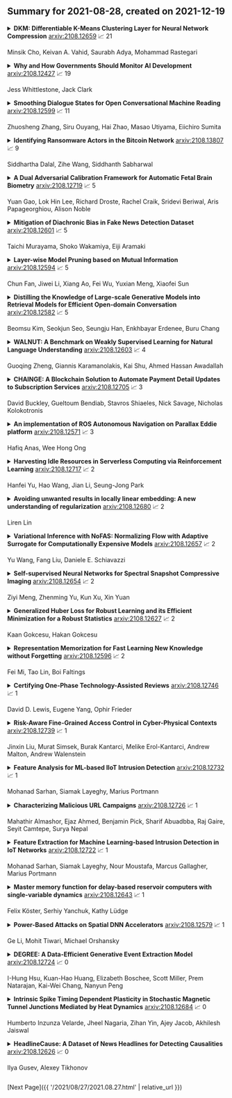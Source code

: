 ## Summary for 2021-08-28, created on 2021-12-19


<details><summary><b>DKM: Differentiable K-Means Clustering Layer for Neural Network Compression</b>
<a href="https://arxiv.org/abs/2108.12659">arxiv:2108.12659</a>
&#x1F4C8; 21 <br>
<p>Minsik Cho, Keivan A. Vahid, Saurabh Adya, Mohammad Rastegari</p></summary>
<p>

**Abstract:** Deep neural network (DNN) model compression for efficient on-device inference is becoming increasingly important to reduce memory requirements and keep user data on-device. To this end, we propose a novel differentiable k-means clustering layer (DKM) and its application to train-time weight clustering-based DNN model compression. DKM casts k-means clustering as an attention problem and enables joint optimization of the DNN parameters and clustering centroids. Unlike prior works that rely on additional regularizers and parameters, DKM-based compression keeps the original loss function and model architecture fixed. We evaluated DKM-based compression on various DNN models for computer vision and natural language processing (NLP) tasks. Our results demonstrate that DKM delivers superior compression and accuracy trade-off on ImageNet1k and GLUE benchmarks. For example, DKM-based compression can offer 74.5% top-1 ImageNet1k accuracy on ResNet50 DNN model with 3.3MB model size (29.4x model compression factor). For MobileNet-v1, which is a challenging DNN to compress, DKM delivers 63.9% top-1 ImageNet1k accuracy with 0.72 MB model size (22.4x model compression factor). This result is 6.8% higher top-1accuracy and 33% relatively smaller model size than the current state-of-the-art DNN compression algorithms. Additionally, DKM enables compression of DistilBERT model by 11.8x with minimal (1.1%) accuracy loss on GLUE NLP benchmarks.

</p>
</details>

<details><summary><b>Why and How Governments Should Monitor AI Development</b>
<a href="https://arxiv.org/abs/2108.12427">arxiv:2108.12427</a>
&#x1F4C8; 19 <br>
<p>Jess Whittlestone, Jack Clark</p></summary>
<p>

**Abstract:** In this paper we outline a proposal for improving the governance of artificial intelligence (AI) by investing in government capacity to systematically measure and monitor the capabilities and impacts of AI systems. If adopted, this would give governments greater information about the AI ecosystem, equipping them to more effectively direct AI development and deployment in the most societally and economically beneficial directions. It would also create infrastructure that could rapidly identify potential threats or harms that could occur as a consequence of changes in the AI ecosystem, such as the emergence of strategically transformative capabilities, or the deployment of harmful systems.
  We begin by outlining the problem which motivates this proposal: in brief, traditional governance approaches struggle to keep pace with the speed of progress in AI. We then present our proposal for addressing this problem: governments must invest in measurement and monitoring infrastructure. We discuss this proposal in detail, outlining what specific things governments could focus on measuring and monitoring, and the kinds of benefits this would generate for policymaking. Finally, we outline some potential pilot projects and some considerations for implementing this in practice.

</p>
</details>

<details><summary><b>Smoothing Dialogue States for Open Conversational Machine Reading</b>
<a href="https://arxiv.org/abs/2108.12599">arxiv:2108.12599</a>
&#x1F4C8; 11 <br>
<p>Zhuosheng Zhang, Siru Ouyang, Hai Zhao, Masao Utiyama, Eiichiro Sumita</p></summary>
<p>

**Abstract:** Conversational machine reading (CMR) requires machines to communicate with humans through multi-turn interactions between two salient dialogue states of decision making and question generation processes. In open CMR settings, as the more realistic scenario, the retrieved background knowledge would be noisy, which results in severe challenges in the information transmission. Existing studies commonly train independent or pipeline systems for the two subtasks. However, those methods are trivial by using hard-label decisions to activate question generation, which eventually hinders the model performance. In this work, we propose an effective gating strategy by smoothing the two dialogue states in only one decoder and bridge decision making and question generation to provide a richer dialogue state reference. Experiments on the OR-ShARC dataset show the effectiveness of our method, which achieves new state-of-the-art results.

</p>
</details>

<details><summary><b>Identifying Ransomware Actors in the Bitcoin Network</b>
<a href="https://arxiv.org/abs/2108.13807">arxiv:2108.13807</a>
&#x1F4C8; 9 <br>
<p>Siddhartha Dalal, Zihe Wang, Siddhanth Sabharwal</p></summary>
<p>

**Abstract:** Due to the pseudo-anonymity of the Bitcoin network, users can hide behind their bitcoin addresses that can be generated in unlimited quantity, on the fly, without any formal links between them. Thus, it is being used for payment transfer by the actors involved in ransomware and other illegal activities. The other activity we consider is related to gambling since gambling is often used for transferring illegal funds. The question addressed here is that given temporally limited graphs of Bitcoin transactions, to what extent can one identify common patterns associated with these fraudulent activities and apply them to find other ransomware actors. The problem is rather complex, given that thousands of addresses can belong to the same actor without any obvious links between them and any common pattern of behavior. The main contribution of this paper is to introduce and apply new algorithms for local clustering and supervised graph machine learning for identifying malicious actors. We show that very local subgraphs of the known such actors are sufficient to differentiate between ransomware, random and gambling actors with 85% prediction accuracy on the test data set.

</p>
</details>

<details><summary><b>A Dual Adversarial Calibration Framework for Automatic Fetal Brain Biometry</b>
<a href="https://arxiv.org/abs/2108.12719">arxiv:2108.12719</a>
&#x1F4C8; 5 <br>
<p>Yuan Gao, Lok Hin Lee, Richard Droste, Rachel Craik, Sridevi Beriwal, Aris Papageorghiou, Alison Noble</p></summary>
<p>

**Abstract:** This paper presents a novel approach to automatic fetal brain biometry motivated by needs in low- and medium- income countries. Specifically, we leverage high-end (HE) ultrasound images to build a biometry solution for low-cost (LC) point-of-care ultrasound images. We propose a novel unsupervised domain adaptation approach to train deep models to be invariant to significant image distribution shift between the image types. Our proposed method, which employs a Dual Adversarial Calibration (DAC) framework, consists of adversarial pathways which enforce model invariance to; i) adversarial perturbations in the feature space derived from LC images, and ii) appearance domain discrepancy. Our Dual Adversarial Calibration method estimates transcerebellar diameter and head circumference on images from low-cost ultrasound devices with a mean absolute error (MAE) of 2.43mm and 1.65mm, compared with 7.28 mm and 5.65 mm respectively for SOTA.

</p>
</details>

<details><summary><b>Mitigation of Diachronic Bias in Fake News Detection Dataset</b>
<a href="https://arxiv.org/abs/2108.12601">arxiv:2108.12601</a>
&#x1F4C8; 5 <br>
<p>Taichi Murayama, Shoko Wakamiya, Eiji Aramaki</p></summary>
<p>

**Abstract:** Fake news causes significant damage to society.To deal with these fake news, several studies on building detection models and arranging datasets have been conducted. Most of the fake news datasets depend on a specific time period. Consequently, the detection models trained on such a dataset have difficulty detecting novel fake news generated by political changes and social changes; they may possibly result in biased output from the input, including specific person names and organizational names. We refer to this problem as \textbf{Diachronic Bias} because it is caused by the creation date of news in each dataset. In this study, we confirm the bias, especially proper nouns including person names, from the deviation of phrase appearances in each dataset. Based on these findings, we propose masking methods using Wikidata to mitigate the influence of person names and validate whether they make fake news detection models robust through experiments with in-domain and out-of-domain data.

</p>
</details>

<details><summary><b>Layer-wise Model Pruning based on Mutual Information</b>
<a href="https://arxiv.org/abs/2108.12594">arxiv:2108.12594</a>
&#x1F4C8; 5 <br>
<p>Chun Fan, Jiwei Li, Xiang Ao, Fei Wu, Yuxian Meng, Xiaofei Sun</p></summary>
<p>

**Abstract:** The proposed pruning strategy offers merits over weight-based pruning techniques: (1) it avoids irregular memory access since representations and matrices can be squeezed into their smaller but dense counterparts, leading to greater speedup; (2) in a manner of top-down pruning, the proposed method operates from a more global perspective based on training signals in the top layer, and prunes each layer by propagating the effect of global signals through layers, leading to better performances at the same sparsity level. Extensive experiments show that at the same sparsity level, the proposed strategy offers both greater speedup and higher performances than weight-based pruning methods (e.g., magnitude pruning, movement pruning).

</p>
</details>

<details><summary><b>Distilling the Knowledge of Large-scale Generative Models into Retrieval Models for Efficient Open-domain Conversation</b>
<a href="https://arxiv.org/abs/2108.12582">arxiv:2108.12582</a>
&#x1F4C8; 5 <br>
<p>Beomsu Kim, Seokjun Seo, Seungju Han, Enkhbayar Erdenee, Buru Chang</p></summary>
<p>

**Abstract:** Despite the remarkable performance of large-scale generative models in open-domain conversation, they are known to be less practical for building real-time conversation systems due to high latency. On the other hand, retrieval models could return responses with much lower latency but show inferior performance to the large-scale generative models since the conversation quality is bounded by the pre-defined response set. To take advantage of both approaches, we propose a new training method called G2R (Generative-to-Retrieval distillation) that preserves the efficiency of a retrieval model while leveraging the conversational ability of a large-scale generative model by infusing the knowledge of the generative model into the retrieval model. G2R consists of two distinct techniques of distillation: the data-level G2R augments the dialogue dataset with additional responses generated by the large-scale generative model, and the model-level G2R transfers the response quality score assessed by the generative model to the score of the retrieval model by the knowledge distillation loss. Through extensive experiments including human evaluation, we demonstrate that our retrieval-based conversation system trained with G2R shows a substantially improved performance compared to the baseline retrieval model while showing significantly lower inference latency than the large-scale generative models.

</p>
</details>

<details><summary><b>WALNUT: A Benchmark on Weakly Supervised Learning for Natural Language Understanding</b>
<a href="https://arxiv.org/abs/2108.12603">arxiv:2108.12603</a>
&#x1F4C8; 4 <br>
<p>Guoqing Zheng, Giannis Karamanolakis, Kai Shu, Ahmed Hassan Awadallah</p></summary>
<p>

**Abstract:** Building quality machine learning models for natural language understanding (NLU) tasks relies heavily on labeled data. Weak supervision has been shown to provide valuable supervision when large amount of labeled data is unavailable or expensive to obtain. Existing works studying weak supervision for NLU either mostly focus on a specific task or simulate weak supervision signals from ground-truth labels. To date a benchmark for NLU with real world weak supervision signals for a collection of NLU tasks is still not available. In this paper, we propose such a benchmark, named WALNUT, to advocate and facilitate research on weak supervision for NLU. WALNUT consists of NLU tasks with different types, including both document-level prediction tasks and token-level prediction tasks and for each task contains weak labels generated by multiple real-world weak sources. We conduct baseline evaluations on the benchmark to systematically test the value of weak supervision for NLU tasks, with various weak supervision methods and model architectures. We demonstrate the benefits of weak supervision for low-resource NLU tasks and expect WALNUT to stimulate further research on methodologies to best leverage weak supervision. The benchmark and code for baselines will be publicly available at aka.ms/walnut_benchmark.

</p>
</details>

<details><summary><b>CHAINGE: A Blockchain Solution to Automate Payment Detail Updates to Subscription Services</b>
<a href="https://arxiv.org/abs/2108.12705">arxiv:2108.12705</a>
&#x1F4C8; 3 <br>
<p>David Buckley, Gueltoum Bendiab, Stavros Shiaeles, Nick Savage, Nicholas Kolokotronis</p></summary>
<p>

**Abstract:** The rise of the subscription-based business model has led to a corresponding increase in the number of subscriptions where a customer needs to manage their payments. This management of payments for multiple subscriptions has become a very complicated and insecure task for customers, especially when it comes to renewing payment details when the card is lost, stolen, or expires. In addition, this, mostly manual, process is vulnerable to human error, digital frauds, and data breaches, according to security reports. Thus, in this paper, we propose a novel approach to automate, manage and simplify the Financial Supply Chain involved in the process of updating and managing payments to user subscriptions. This is done by utilising the Hyperledger Sawtooth blockchain framework, that allows a consumer to enter their payment card details in a central digital wallet and link their subscriptions to their cards. The card being updated triggers an event on the blockchain, which allow for the payment details to be updated on subscription systems automatically. The verification tests performed on the prototype of the proposed system shows that its current implementation has been securely achieved.

</p>
</details>

<details><summary><b>An implementation of ROS Autonomous Navigation on Parallax Eddie platform</b>
<a href="https://arxiv.org/abs/2108.12571">arxiv:2108.12571</a>
&#x1F4C8; 3 <br>
<p>Hafiq Anas, Wee Hong Ong</p></summary>
<p>

**Abstract:** This paper presents an implementation of autonomous navigation functionality based on Robot Operating System (ROS) on a wheeled differential drive mobile platform called Eddie robot. ROS is a framework that contains many reusable software stacks as well as visualization and debugging tools that provides an ideal environment for any robotic project development. The main contribution of this paper is the description of the customized hardware and software system setup of Eddie robot to work with an autonomous navigation system in ROS called Navigation Stack and to implement one application use case for autonomous navigation. For this paper, photo taking is chosen to demonstrate a use case of the mobile robot.

</p>
</details>

<details><summary><b>Harvesting Idle Resources in Serverless Computing via Reinforcement Learning</b>
<a href="https://arxiv.org/abs/2108.12717">arxiv:2108.12717</a>
&#x1F4C8; 2 <br>
<p>Hanfei Yu, Hao Wang, Jian Li, Seung-Jong Park</p></summary>
<p>

**Abstract:** Serverless computing has become a new cloud computing paradigm that promises to deliver high cost-efficiency and simplified cloud deployment with automated resource scaling at a fine granularity. Users decouple a cloud application into chained functions and preset each serverless function's memory and CPU demands at megabyte-level and core-level, respectively. Serverless platforms then automatically scale the number of functions to accommodate the workloads. However, the complexities of chained functions make it non-trivial to accurately determine the resource demands of each function for users, leading to either resource over-provision or under-provision for individual functions.
  This paper presents FaaSRM, a new resource manager (RM) for serverless platforms that maximizes resource efficiency by dynamically harvesting idle resources from functions over-supplied to functions under-supplied. FaaSRM monitors each function's resource utilization in real-time, detects over-provisioning and under-provisioning, and applies deep reinforcement learning to harvest idle resources safely using a safeguard mechanism and accelerate functions efficiently. We have implemented and deployed a FaaSRM prototype in a 13-node Apache OpenWhisk cluster. Experimental results on the OpenWhisk cluster show that FaaSRM reduces the execution time of 98% of function invocations by 35.81% compared to the baseline RMs by harvesting idle resources from 38.8% of the invocations and accelerating 39.2% of the invocations.

</p>
</details>

<details><summary><b>Avoiding unwanted results in locally linear embedding: A new understanding of regularization</b>
<a href="https://arxiv.org/abs/2108.12680">arxiv:2108.12680</a>
&#x1F4C8; 2 <br>
<p>Liren Lin</p></summary>
<p>

**Abstract:** We demonstrate that locally linear embedding (LLE) inherently admits some unwanted results when no regularization is used, even for cases in which regularization is not supposed to be needed in the original algorithm. The existence of one special type of result, which we call ``projection pattern'', is mathematically proved in the situation that an exact local linear relation is achieved in each neighborhood of the data. These special patterns as well as some other bizarre results that may occur in more general situations are shown by numerical examples on the Swiss roll with a hole embedded in a high dimensional space. It is observed that all these bad results can be effectively prevented by using regularization.

</p>
</details>

<details><summary><b>Variational Inference with NoFAS: Normalizing Flow with Adaptive Surrogate for Computationally Expensive Models</b>
<a href="https://arxiv.org/abs/2108.12657">arxiv:2108.12657</a>
&#x1F4C8; 2 <br>
<p>Yu Wang, Fang Liu, Daniele E. Schiavazzi</p></summary>
<p>

**Abstract:** Fast inference of numerical model parameters from data is an important prerequisite to generate predictive models for a wide range of applications. Use of sampling-based approaches such as Markov chain Monte Carlo may become intractable when each likelihood evaluation is computationally expensive. New approaches combining variational inference with normalizing flow are characterized by a computational cost that grows only linearly with the dimensionality of the latent variable space, and rely on gradient-based optimization instead of sampling, providing a more efficient approach for Bayesian inference about the model parameters. Moreover, the cost of frequently evaluating an expensive likelihood can be mitigated by replacing the true model with an offline trained surrogate model, such as neural networks. However, this approach might generate significant bias when the surrogate is insufficiently accurate around the posterior modes. To reduce the computational cost without sacrificing inferential accuracy, we propose Normalizing Flow with Adaptive Surrogate (NoFAS), an optimization strategy that alternatively updates the normalizing flow parameters and the weights of a neural network surrogate model. We also propose an efficient sample weighting scheme for surrogate model training that ensures some global accuracy of the surrogate while capturing the likely regions of the parameters that yield the observed data. We demonstrate the inferential and computational superiority of NoFAS against various benchmarks, including cases where the underlying model lacks identifiability. The source code and numerical experiments used for this study are available at https://github.com/cedricwangyu/NoFAS.

</p>
</details>

<details><summary><b>Self-supervised Neural Networks for Spectral Snapshot Compressive Imaging</b>
<a href="https://arxiv.org/abs/2108.12654">arxiv:2108.12654</a>
&#x1F4C8; 2 <br>
<p>Ziyi Meng, Zhenming Yu, Kun Xu, Xin Yuan</p></summary>
<p>

**Abstract:** We consider using {\bf\em untrained neural networks} to solve the reconstruction problem of snapshot compressive imaging (SCI), which uses a two-dimensional (2D) detector to capture a high-dimensional (usually 3D) data-cube in a compressed manner. Various SCI systems have been built in recent years to capture data such as high-speed videos, hyperspectral images, and the state-of-the-art reconstruction is obtained by the deep neural networks. However, most of these networks are trained in an end-to-end manner by a large amount of corpus with sometimes simulated ground truth, measurement pairs. In this paper, inspired by the untrained neural networks such as deep image priors (DIP) and deep decoders, we develop a framework by integrating DIP into the plug-and-play regime, leading to a self-supervised network for spectral SCI reconstruction. Extensive synthetic and real data results show that the proposed algorithm without training is capable of achieving competitive results to the training based networks. Furthermore, by integrating the proposed method with a pre-trained deep denoising prior, we have achieved state-of-the-art results. {Our code is available at \url{https://github.com/mengziyi64/CASSI-Self-Supervised}.}

</p>
</details>

<details><summary><b>Generalized Huber Loss for Robust Learning and its Efficient Minimization for a Robust Statistics</b>
<a href="https://arxiv.org/abs/2108.12627">arxiv:2108.12627</a>
&#x1F4C8; 2 <br>
<p>Kaan Gokcesu, Hakan Gokcesu</p></summary>
<p>

**Abstract:** We propose a generalized formulation of the Huber loss. We show that with a suitable function of choice, specifically the log-exp transform; we can achieve a loss function which combines the desirable properties of both the absolute and the quadratic loss. We provide an algorithm to find the minimizer of such loss functions and show that finding a centralizing metric is not that much harder than the traditional mean and median.

</p>
</details>

<details><summary><b>Representation Memorization for Fast Learning New Knowledge without Forgetting</b>
<a href="https://arxiv.org/abs/2108.12596">arxiv:2108.12596</a>
&#x1F4C8; 2 <br>
<p>Fei Mi, Tao Lin, Boi Faltings</p></summary>
<p>

**Abstract:** The ability to quickly learn new knowledge (e.g. new classes or data distributions) is a big step towards human-level intelligence. In this paper, we consider scenarios that require learning new classes or data distributions quickly and incrementally over time, as it often occurs in real-world dynamic environments. We propose "Memory-based Hebbian Parameter Adaptation" (Hebb) to tackle the two major challenges (i.e., catastrophic forgetting and sample efficiency) towards this goal in a unified framework. To mitigate catastrophic forgetting, Hebb augments a regular neural classifier with a continuously updated memory module to store representations of previous data. To improve sample efficiency, we propose a parameter adaptation method based on the well-known Hebbian theory, which directly "wires" the output network's parameters with similar representations retrieved from the memory. We empirically verify the superior performance of Hebb through extensive experiments on a wide range of learning tasks (image classification, language model) and learning scenarios (continual, incremental, online). We demonstrate that Hebb effectively mitigates catastrophic forgetting, and it indeed learns new knowledge better and faster than the current state-of-the-art.

</p>
</details>

<details><summary><b>Certifying One-Phase Technology-Assisted Reviews</b>
<a href="https://arxiv.org/abs/2108.12746">arxiv:2108.12746</a>
&#x1F4C8; 1 <br>
<p>David D. Lewis, Eugene Yang, Ophir Frieder</p></summary>
<p>

**Abstract:** Technology-assisted review (TAR) workflows based on iterative active learning are widely used in document review applications. Most stopping rules for one-phase TAR workflows lack valid statistical guarantees, which has discouraged their use in some legal contexts. Drawing on the theory of quantile estimation, we provide the first broadly applicable and statistically valid sample-based stopping rules for one-phase TAR. We further show theoretically and empirically that overshooting a recall target, which has been treated as innocuous or desirable in past evaluations of stopping rules, is a major source of excess cost in one-phase TAR workflows. Counterintuitively, incurring a larger sampling cost to reduce excess recall leads to lower total cost in almost all scenarios.

</p>
</details>

<details><summary><b>Risk-Aware Fine-Grained Access Control in Cyber-Physical Contexts</b>
<a href="https://arxiv.org/abs/2108.12739">arxiv:2108.12739</a>
&#x1F4C8; 1 <br>
<p>Jinxin Liu, Murat Simsek, Burak Kantarci, Melike Erol-Kantarci, Andrew Malton, Andrew Walenstein</p></summary>
<p>

**Abstract:** Access to resources by users may need to be granted only upon certain conditions and contexts, perhaps particularly in cyber-physical settings. Unfortunately, creating and modifying context-sensitive access control solutions in dynamic environments creates ongoing challenges to manage the authorization contexts. This paper proposes RASA, a context-sensitive access authorization approach and mechanism leveraging unsupervised machine learning to automatically infer risk-based authorization decision boundaries. We explore RASA in a healthcare usage environment, wherein cyber and physical conditions create context-specific risks for protecting private health information. The risk levels are associated with access control decisions recommended by a security policy. A coupling method is introduced to track coexistence of the objects within context using frequency and duration of coexistence, and these are clustered to reveal sets of actions with common risk levels; these are used to create authorization decision boundaries. In addition, we propose a method for assessing the risk level and labelling the clusters with respect to their corresponding risk levels. We evaluate the promise of RASA-generated policies against a heuristic rule-based policy. By employing three different coupling features (frequency-based, duration-based, and combined features), the decisions of the unsupervised method and that of the policy are more than 99% consistent.

</p>
</details>

<details><summary><b>Feature Analysis for ML-based IIoT Intrusion Detection</b>
<a href="https://arxiv.org/abs/2108.12732">arxiv:2108.12732</a>
&#x1F4C8; 1 <br>
<p>Mohanad Sarhan, Siamak Layeghy, Marius Portmann</p></summary>
<p>

**Abstract:** Industrial Internet of Things (IIoT) networks have become an increasingly attractive target of cyberattacks. Powerful Machine Learning (ML) models have recently been adopted to implement Network Intrusion Detection Systems (NIDSs), which can protect IIoT networks. For the successful training of such ML models, it is important to select the right set of data features, which maximise the detection accuracy as well as computational efficiency. This paper provides an extensive analysis of the optimal feature sets in terms of the importance and predictive power of network attacks. Three feature selection algorithms; chi-square, information gain and correlation have been utilised to identify and rank data features. The features are fed into two ML classifiers; deep feed-forward and random forest, to measure their attack detection accuracy. The experimental evaluation considered three NIDS datasets: UNSW-NB15, CSE-CIC-IDS2018, and ToN-IoT in their proprietary flow format. In addition, the respective variants in NetFlow format were also considered, i.e., NF-UNSW-NB15, NF-CSE-CIC-IDS2018, and NF-ToN-IoT. The experimental evaluation explored the marginal benefit of adding features one-by-one. Our results show that the accuracy initially increases rapidly with the addition of features, but converges quickly to the maximum achievable detection accuracy. Our results demonstrate a significant potential of reducing the computational and storage cost of NIDS while maintaining near-optimal detection accuracy. This has particular relevance in IIoT systems, with typically limited computational and storage resource.

</p>
</details>

<details><summary><b>Characterizing Malicious URL Campaigns</b>
<a href="https://arxiv.org/abs/2108.12726">arxiv:2108.12726</a>
&#x1F4C8; 1 <br>
<p>Mahathir Almashor, Ejaz Ahmed, Benjamin Pick, Sharif Abuadbba, Raj Gaire, Seyit Camtepe, Surya Nepal</p></summary>
<p>

**Abstract:** URLs are central to a myriad of cyber-security threats, from phishing to the distribution of malware. Their inherent ease of use and familiarity is continuously abused by attackers to evade defences and deceive end-users. Seemingly dissimilar URLs are being used in an organized way to perform phishing attacks and distribute malware. We refer to such behaviours as campaigns, with the hypothesis being that attacks are often coordinated to maximize success rates and develop evasion tactics. The aim is to gain better insights into campaigns, bolster our grasp of their characteristics, and thus aid the community devise more robust solutions. To this end, we performed extensive research and analysis into 311M records containing 77M unique real-world URLs that were submitted to VirusTotal from Dec 2019 to Jan 2020. From this dataset, 2.6M suspicious campaigns were identified based on their attached metadata, of which 77,810 were doubly verified as malicious. Using the 38.1M records and 9.9M URLs within these malicious campaigns, we provide varied insights such as their targeted victim brands as well as URL sizes and heterogeneity. Some surprising findings were observed, such as detection rates falling to just 13.27% for campaigns that employ more than 100 unique URLs. The paper concludes with several case-studies that illustrate the common malicious techniques employed by attackers to imperil users and circumvent defences.

</p>
</details>

<details><summary><b>Feature Extraction for Machine Learning-based Intrusion Detection in IoT Networks</b>
<a href="https://arxiv.org/abs/2108.12722">arxiv:2108.12722</a>
&#x1F4C8; 1 <br>
<p>Mohanad Sarhan, Siamak Layeghy, Nour Moustafa, Marcus Gallagher, Marius Portmann</p></summary>
<p>

**Abstract:** The tremendous numbers of network security breaches that have occurred in IoT networks have demonstrated the unreliability of current Network Intrusion Detection Systems (NIDSs). Consequently, network interruptions and loss of sensitive data have occurred which led to an active research area for improving NIDS technologies. During an analysis of related works, it was observed that most researchers aimed to obtain better classification results by using a set of untried combinations of Feature Reduction (FR) and Machine Learning (ML) techniques on NIDS datasets. However, these datasets are different in feature sets, attack types, and network design. Therefore, this paper aims to discover whether these techniques can be generalised across various datasets. Six ML models are utilised: a Deep Feed Forward, Convolutional Neural Network, Recurrent Neural Network, Decision Tree, Logistic Regression, and Naive Bayes. The detection accuracy of three Feature Extraction (FE) algorithms; Principal Component Analysis (PCA), Auto-encoder (AE), and Linear Discriminant Analysis (LDA) is evaluated using three benchmark datasets; UNSW-NB15, ToN-IoT and CSE-CIC-IDS2018. Although PCA and AE algorithms have been widely used, determining their optimal number of extracted dimensions has been overlooked. The results obtained indicate that there is no clear FE method or ML model that can achieve the best scores for all datasets. The optimal number of extracted dimensions has been identified for each dataset and LDA decreases the performance of the ML models on two datasets. The variance is used to analyse the extracted dimensions of LDA and PCA. Finally, this paper concludes that the choice of datasets significantly alters the performance of the applied techniques and we argue for the need for a universal (benchmark) feature set to facilitate further advancement and progress in this field of research.

</p>
</details>

<details><summary><b>Master memory function for delay-based reservoir computers with single-variable dynamics</b>
<a href="https://arxiv.org/abs/2108.12643">arxiv:2108.12643</a>
&#x1F4C8; 1 <br>
<p>Felix Köster, Serhiy Yanchuk, Kathy Lüdge</p></summary>
<p>

**Abstract:** We show that many delay-based reservoir computers considered in the literature can be characterized by a universal master memory function (MMF).
  Once computed for two independent parameters, this function provides linear memory capacity for any delay-based single-variable reservoir with small inputs. Moreover, we propose an analytical description of the MMF that enables its efficient and fast computation.
  Our approach can be applied not only to reservoirs governed by known dynamical rules such as Mackey-Glass or Ikeda-like systems but also to reservoirs whose dynamical model is not available. We also present results comparing the performance of the reservoir computer and the memory capacity given by the MMF.

</p>
</details>

<details><summary><b>Power-Based Attacks on Spatial DNN Accelerators</b>
<a href="https://arxiv.org/abs/2108.12579">arxiv:2108.12579</a>
&#x1F4C8; 1 <br>
<p>Ge Li, Mohit Tiwari, Michael Orshansky</p></summary>
<p>

**Abstract:** With proliferation of DNN-based applications, the confidentiality of DNN model is an important commercial goal. Spatial accelerators, that parallelize matrix/vector operations, are utilized for enhancing energy efficiency of DNN computation. Recently, model extraction attacks on simple accelerators, either with a single processing element or running a binarized network, were demonstrated using the methodology derived from differential power analysis (DPA) attack on cryptographic devices. This paper investigates the vulnerability of realistic spatial accelerators using general, 8-bit, number representation.
  We investigate two systolic array architectures with weight-stationary dataflow: (1) a 3 $\times$ 1 array for a dot-product operation, and (2) a 3 $\times$ 3 array for matrix-vector multiplication. Both are implemented on the SAKURA-G FPGA board. We show that both architectures are ultimately vulnerable. A conventional DPA succeeds fully on the 1D array, requiring 20K power measurements. However, the 2D array exhibits higher security even with 460K traces. We show that this is because the 2D array intrinsically entails multiple MACs simultaneously dependent on the same input. However, we find that a novel template-based DPA with multiple profiling phases is able to fully break the 2D array with only 40K traces. Corresponding countermeasures need to be investigated for spatial DNN accelerators.

</p>
</details>

<details><summary><b>DEGREE: A Data-Efficient Generative Event Extraction Model</b>
<a href="https://arxiv.org/abs/2108.12724">arxiv:2108.12724</a>
&#x1F4C8; 0 <br>
<p>I-Hung Hsu, Kuan-Hao Huang, Elizabeth Boschee, Scott Miller, Prem Natarajan, Kai-Wei Chang, Nanyun Peng</p></summary>
<p>

**Abstract:** Event extraction (EE) aims to identify structured events, including event triggers and their corresponding arguments, from unstructured text. Most of the existing works rely on a large number of labeled instances to train models, while the labeled data could be expensive to be obtained. In this work, we present a data-efficient event extraction method by formulating event extraction as a natural language generation problem. The formulation allows us to inject knowledge of label semantics, event structure, and output dependencies into the model. Given a passage and an event type, our model learns to summarize this passage into a templated sentence in a predefined structure. The template is event-type-specific, manually created, and contains event trigger and argument information. Lastly, a rule-based algorithm is used to derive the trigger and argument predictions from the generated sentence. Our method inherently enjoys the following benefits: (1) The pretraining of the generative language models help incorporate the semantics of the labels for generative EE. (2) The autoregressive generation process and our end-to-end design for extracting triggers and arguments force the model to capture the dependencies among the output triggers and their arguments. (3) The predefined templates form concrete yet flexible rules to hint the models about the valid patterns for each event type, reducing the models' burden to learn structures from the data. Empirical results show that our model achieves superior performance over strong baselines on EE tasks in the low data regime and achieves competitive results to the current state-of-the-art when more data becomes available.

</p>
</details>

<details><summary><b>Intrinsic Spike Timing Dependent Plasticity in Stochastic Magnetic Tunnel Junctions Mediated by Heat Dynamics</b>
<a href="https://arxiv.org/abs/2108.12684">arxiv:2108.12684</a>
&#x1F4C8; 0 <br>
<p>Humberto Inzunza Velarde, Jheel Nagaria, Zihan Yin, Ajey Jacob, Akhilesh Jaiswal</p></summary>
<p>

**Abstract:** The quest for highly efficient cognitive computing has led to extensive research interest for the field of neuromorphic computing. Neuromorphic computing aims to mimic the behavior of biological neurons and synapses using solid-state devices and circuits. Among various approaches, emerging non-volatile memory technologies are of special interest for mimicking neuro-synaptic behavior. These devices allow the mapping of the rich dynamics of biological neurons and synapses onto their intrinsic device physics. In this letter, we focus on Spike Timing Dependent Plasticity (STDP) behavior of biological synapses and propose a method to implement the STDP behavior in Magnetic Tunnel Junction (MTJ) devices. Specifically, we exploit the time-dependent heat dynamics and the response of an MTJ to the instantaneous temperature to imitate the STDP behavior. Our simulations, based on a macro-spin model for magnetization dynamics, show that, STDP can be imitated in stochastic magnetic tunnel junctions by applying simple voltage waveforms as the spiking response of pre- and post-neurons across an MTJ device.

</p>
</details>

<details><summary><b>HeadlineCause: A Dataset of News Headlines for Detecting Causalities</b>
<a href="https://arxiv.org/abs/2108.12626">arxiv:2108.12626</a>
&#x1F4C8; 0 <br>
<p>Ilya Gusev, Alexey Tikhonov</p></summary>
<p>

**Abstract:** Detecting implicit causal relations in texts is a task that requires both common sense and world knowledge. Existing datasets are focused either on commonsense causal reasoning or explicit causal relations. In this work, we present HeadlineCause, a dataset for detecting implicit causal relations between pairs of news headlines. The dataset includes over 5000 headline pairs from English news and over 9000 headline pairs from Russian news labeled through crowdsourcing. The pairs vary from totally unrelated or belonging to the same general topic to the ones including causation and refutation relations. We also present a set of models and experiments that demonstrates the dataset validity, including a multilingual XLM-RoBERTa based model for causality detection and a GPT-2 based model for possible effects prediction.

</p>
</details>


[Next Page]({{ '/2021/08/27/2021.08.27.html' | relative_url }})
